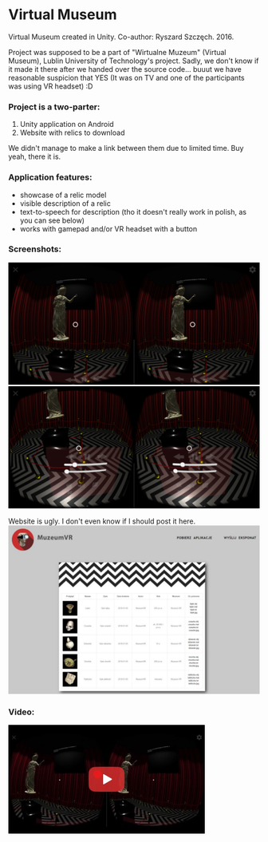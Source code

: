 # Virtual Museum
Virtual Museum created in Unity. Co-author: Ryszard Szczęch. 2016.

Project was supposed to be a part of "Wirtualne Muzeum" (Virtual Museum), Lublin University of Technology's project. 
Sadly, we don't know if it made it there after we handed over the source code... buuut we have reasonable suspicion that YES (It was on TV and one of the participants was using VR headset) :D

### Project is a two-parter:
1. Unity application on Android
2. Website with relics to download

We didn't manage to make a link between them due to limited time. Buy yeah, there it is.

### Application features:
- showcase of a relic model
- visible description of a relic
- text-to-speech for description (tho it doesn't really work in polish, as you can see below)
- works with gamepad and/or VR headset with a button

### Screenshots: 
![Preview image](https://raw.githubusercontent.com/Aztek92/Virtual-Museum/master/preview0.jpg)
![Preview image](https://raw.githubusercontent.com/Aztek92/Virtual-Museum/master/preview1.jpg)

Website is ugly. I don't even know if I should post it here.
![Preview image](https://raw.githubusercontent.com/Aztek92/Virtual-Museum/master/web_preview.jpg)

### Video:
[![Youtube Video](https://raw.githubusercontent.com/Aztek92/Virtual-Museum/master/yt_preview.jpg)](https://youtu.be/x1oY8Cri2dU)

